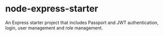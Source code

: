 # node-express-starter

An Express starter project that includes Passport and JWT authentication, login, user management and role management.
